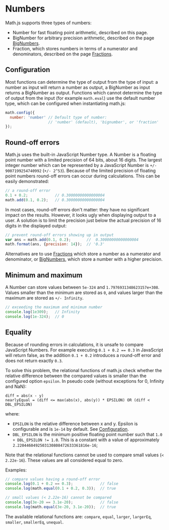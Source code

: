# Numbers

Math.js supports three types of numbers:

- Number for fast floating point arithmetic, described on this page.
- BigNumber for arbitrary precision arithmetic, described on the page
  [BigNumbers](bignumbers.md).
- Fraction, which stores numbers in terms of a numerator and denominators, 
  described on the page [Fractions](fractions.md).


## Configuration

Most functions can determine the type of output from the type of input:
a number as input will return a number as output, a BigNumber as input returns
a BigNumber as output. Functions which cannot determine the type of output
from the input (for example `math.eval`) use the default number type, which
can be configured when instantiating math.js:

```js
math.config({
  number: 'number' // Default type of number: 
                   // 'number' (default), 'bignumber', or 'fraction'
});
```

## Round-off errors

Math.js uses the built-in JavaScript Number type. A Number is a floating point
number with a limited precision of 64 bits, about 16 digits. The largest integer
number which can be represented by a JavaScript Number
is `+/- 9007199254740992` (`+/- 2^53`). Because of the limited precision of
floating point numbers round-off errors can occur during calculations.
This can be easily demonstrated:

```js
// a round-off error
0.1 + 0.2;            // 0.30000000000000004
math.add(0.1, 0.2);   // 0.30000000000000004
```

In most cases, round-off errors don't matter: they have no significant
impact on the results. However, it looks ugly when displaying output to a user.
A solution is to limit the precision just below the actual precision of 16
digits in the displayed output:

```js
// prevent round-off errors showing up in output
var ans = math.add(0.1, 0.2);       //  0.30000000000000004
math.format(ans, {precision: 14});  // '0.3'
```

Alternatives are to use [Fractions](fractions.md) which store a number as a numerator and denominator, or [BigNumbers](bignumbers.md), which store a number with a higher precision.


## Minimum and maximum

A Number can store values between `5e-324` and `1.7976931348623157e+308`.
Values smaller than the minimum are stored as `0`, and values larger than the
maximum are stored as `+/- Infinity`.

```js
// exceeding the maximum and minimum number
console.log(1e309);   // Infinity
console.log(1e-324);  // 0
```

## Equality

Because of rounding errors in calculations, it is unsafe to compare JavaScript
Numbers. For example executing `0.1 + 0.2 == 0.3` in JavaScript will return
false, as the addition `0.1 + 0.2` introduces a round-off error and does not
return exactly `0.3`.

To solve this problem, the relational functions of math.js check whether the
relative difference between the compared values is smaller than the configured
option `epsilon`. In pseudo code (without exceptions for 0, Infinity and NaN):

    diff = abs(x - y)
    nearlyEqual = (diff <= max(abs(x), abs(y)) * EPSILON) OR (diff < DBL_EPSILON)

where:

 - `EPSILON` is the relative difference between x and y. Epsilon is configurable
   and is `1e-14` by default. See [Configuration](../core/configuration.md).
 - `DBL_EPSILON` is the minimum positive floating point number such that
   `1.0 + DBL_EPSILON != 1.0`. This is a constant with a value of approximately
   `2.2204460492503130808472633361816e-16`;

Note that the relational functions cannot be used to compare small values
(`< 2.22e-16`). These values are all considered equal to zero.

Examples:

```js
// compare values having a round-off error
console.log(0.1 + 0.2 == 0.3);            // false
console.log(math.equal(0.1 + 0.2, 0.3));  // true

// small values (< 2.22e-16) cannot be compared
console.log(3e-20 == 3.1e-20);            // false
console.log(math.equal(3e-20, 3.1e-20));  // true
```

The available relational functions are: `compare`, `equal`, `larger`,
`largerEq`, `smaller`, `smallerEq`, `unequal`.

